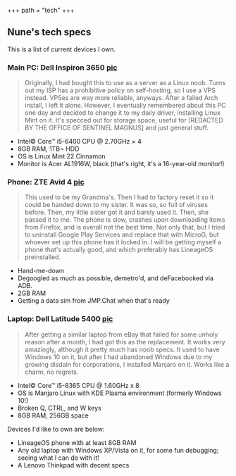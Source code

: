 +++
path = "tech"
+++

## Nune's tech specs

This is a list of current devices I own.

### Main PC: Dell Inspiron 3650 [pic](/dellpc.png)
> Originally, I had bought this to use as a server as a Linux noob. Turns out my ISP has a prohibitive policy on self-hosting, so I use a VPS instead. VPSes are way more reliable, anyways. After a failed Arch install, I left it alone. However, I eventually remembered about this PC one day and decided to change it to my daily driver, installing Linux Mint on it. It's specced out for storage space, useful for [REDACTED BY THE OFFICE OF SENTINEL MAGNUS] and just general stuff.
* Intel© Core™ i5-6400 CPU @ 2.70GHz × 4
* 8GB RAM, 1TB~ HDD
* OS is Linux Mint 22 Cinnamon
* Monitor is Acer AL1916W, black (that's right, it's a 16-year-old monitor!)

### Phone: ZTE Avid 4 [pic](/ztephone.png)
> This used to be my Grandma's. Then I had to factory reset it so it could be handed down to my sister. It was so, so full of viruses before. Then, my little sister got it and barely used it. Then, she passed it to me. The phone is slow, crashes upon downloading items from Firefox, and is overall not the best time. Not only that, but I tried to uninstall Google Play Services and replace that with MicroG; but whoever set up this phone has it locked in. I will be getting myself a phone that's actually good, and which preferably has LineageOS preinstalled.
* Hand-me-down
* Degoogled as much as possible, demetro'd, and deFacebooked via ADB.
* 2GB RAM
* Getting a data sim from JMP.Chat when that's ready

### Laptop: Dell Latitude 5400 [pic](/delllaptop.png)
> After getting a similar laptop from eBay that failed for some unholy reason after a month, I had got this as the replacement. It works very amazingly, although it pretty much has noob specs. It used to have Windows 10 on it, but after I had abandoned Windows due to my growing disdain for corporations, I installed Manjaro on it. Works like a charm, no regrets.
* Intel© Core™ i5-8365 CPU @ 1.60GHz x 8
* OS is Manjaro Linux with KDE Plasma environment (formerly Windows 10!)
* Broken Q, CTRL, and W keys
* 8GB RAM, 256GB space

Devices I'd like to own are below:
* LineageOS phone with at least 8GB RAM
* Any old laptop with Windows XP/Vista on it, for some fun debugging; seeing what I can do with it!
* A Lenovo Thinkpad with decent specs
